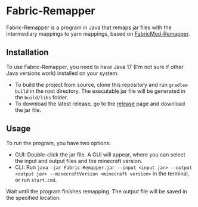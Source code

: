 # Fabric-Remapper

Fabric-Remapper is a program in Java that remaps jar files with the intermediary mappings to yarn mappings, based on [FabricMod-Remapper](https://github.com/HuntingDev/FabricMod-Remapper).

## Installation

To use Fabric-Remapper, you need to have Java 17 (I'm not sure if other Java versions work) installed on your system.

- To build the project from source, clone this repository and run `gradlew build` in the root directory. The executable jar file will be generated in the `build/libs` folder.
- To download the latest release, go to the [release](https://github.com/MrBubles/Fabric-Remapper/releases/) page and
  download the jar file.

## Usage

To run the program, you have two options:

- GUI: Double-click the jar file. A GUI will appear, where you can select the input and output
  files and the minecraft version.
- CLI: Run `java -jar Fabric-Remapper.jar --input <input jar> --output <output jar> --minecraftVersion <minecraft version>` in the terminal, or run `start.cmd`.

Wait until the program finishes remapping. The output file will be saved in the specified location.
